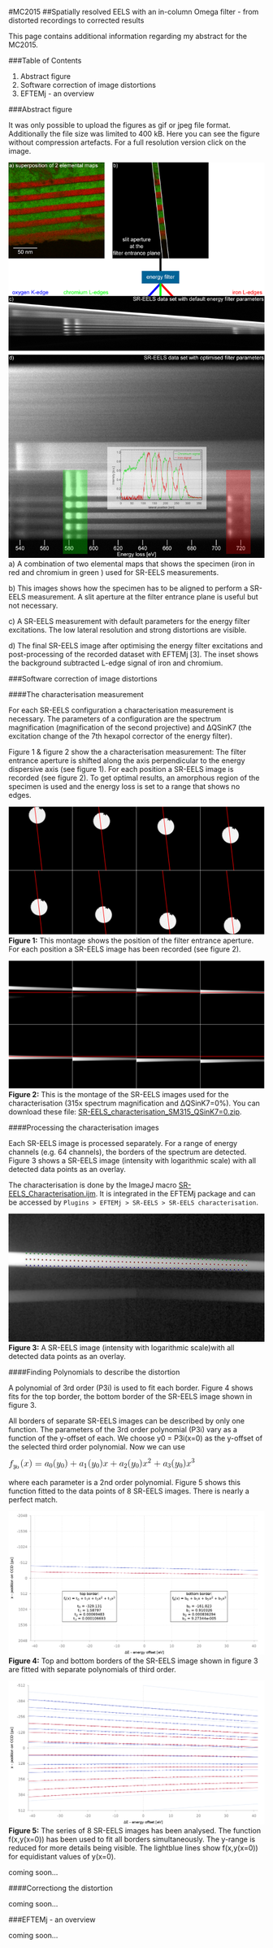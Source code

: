 #MC2015
##Spatially resolved EELS with an in-column Omega filter - from distorted recordings to corrected results

This page contains additional information regarding my abstract for the MC2015.

###Table of Contents
1. Abstract figure
1. Software correction of image distortions
1. EFTEMj - an overview

###Abstract figure

It was only possible to upload the figures as gif or jpeg file format. Additionally the file size was limited to 400 kB. Here you can see the figure without compression artefacts. For a full resolution version click on the image.

[![figure1 of my abstract](Figure1_small.png)](Figure1.png)
a) A combination of two elemental maps that shows the specimen (iron in red and chromium in green ) used for SR-EELS measurements.

b) This images shows how the specimen has to be aligned to perform a SR-EELS measurement. A slit aperture at the filter entrance plane is useful but not necessary.

c) A SR-EELS measurement with default parameters for the energy filter excitations. The low lateral resolution and strong distortions are visible.

d) The final SR-EELS image after optimising the energy filter excitations and post-processing of the recorded dataset with EFTEMj [3]. The inset shows the background subtracted L-edge signal of iron and chromium.

###Software correction of image distortions

####The characterisation measurement

For each SR-EELS configuration a characterisation measurement is necessary. The parameters of a configuration are the spectrum magnification (magnification of the second projective) and &Delta;QSinK7 (the excitation change of the 7th hexapol corrector of the energy filter).

Figure 1 & figure 2 show the a characterisation measurement: The filter entrance aperture is shifted along the axis perpendicular to the energy dispersive axis (see figure 1). For each position a SR-EELS image is recorded (see figure 2). To get optimal results, an amorphous region of the specimen is used and the energy loss is set to a range that shows no edges.

![apertures FEP.png](https://github.com/EFTEMj/EFTEMj/blob/master/Scripts%2BMacros/examples/SR-EELS_characterisation/apertures%20FEP.png)
**Figure 1:** This montage shows the position of the filter entrance aperture. For each position a SR-EELS image has been recorded (see figure 2).

![SR-EELS_cal.png](https://github.com/EFTEMj/EFTEMj/blob/master/Scripts%2BMacros/examples/SR-EELS_characterisation/SR-EELS_cal.png)
**Figure 2:** This is the montage of the SR-EELS images used for the characterisation (315x spectrum magnification and &Delta;QSinK7=0%). You can download these file: [SR-EELS_characterisation_SM315_QSinK7=0.zip][SR-EELS_chara_example].

[SR-EELS_chara_example]: http://eftemj.entrup.com.de/SR-EELS_characterisation_SM315_QSinK7=0.zip

####Processing the characterisation images

Each SR-EELS image is processed separately. For a range of energy channels (e.g. 64 channels), the borders of the spectrum are detected. Figure 3 shows a SR-EELS image (intensity with logarithmic scale) with all detected data points as an overlay.

The characterisation is done by the ImageJ macro [SR-EELS_Characterisation.ijm](https://github.com/EFTEMj/EFTEMj/blob/master/EFTEMj/src/main/resources/macros/SR-EELS_Characterisation.ijm). It is integrated in the EFTEMj package and can be accessed by `Plugins > EFTEMj > SR-EELS > SR-EELS characterisation`.

![SR-EELS_borders.jpg](SR-EELS_borders.jpg)
**Figure 3:** A SR-EELS image (intensity with logarithmic scale)with all detected data points as an overlay.

####Finding Polynomials to describe the distortion

A polynomial of 3rd order (P3i) is used to fit each border. Figure 4 shows fits for the top border, the bottom border of the SR-EELS image shown in figure 3.

All borders of separate SR-EELS images can be described by only one function. The parameters of the 3rd order polynomial (P3i) vary as a function of the y-offset of each. We choose y0 = P3i(x=0) as the y-offset of the selected third order polynomial. Now we can use

![Poly.png](Poly.png)

where each parameter is a 2nd order polynomial. Figure 5 shows this function fitted to the data points of 8 SR-EELS images. There is nearly a perfect match.

![Figure4.png](Figure4.png)
**Figure 4:** Top and bottom borders of the SR-EELS image shown in figure 3 are fitted with separate polynomials of third order.

![Figure5.png](Figure5.png)
**Figure 5:** The series of 8 SR-EELS images has been analysed. The function f(x,y(x=0)) has been used to fit all borders simultaneously. The y-range is reduced for more details being visible. The lightblue lines show f(x,y(x=0)) for equidistant values of y(x=0).

coming soon...

####Correctiong the distortion

coming soon...

###EFTEMj - an overview

coming soon...
